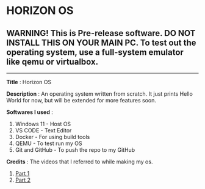# HORIZON OS

## WARNING! This is Pre-release software. DO NOT INSTALL THIS ON YOUR MAIN PC. To test out the operating system, use a full-system emulator like qemu or virtualbox.

---

**Title** : Horizon OS

**Description** : An operating system written from scratch. It just prints Hello World for now, but will be extended for more features soon.

**Softwares I used** : 
1. Windows 11 - Host OS
2. VS CODE - Text Editor
3. Docker - For using build tools
4. QEMU - To test run my OS
5. Git and GitHub - To push the repo to my GitHub

**Credits** : The videos that I referred to while making my os.
1. [Part 1](https://www.youtube.com/watch?v=FkrpUaGThTQ&t)
2. [Part 2](https://www.youtube.com/watch?v=wz9CZBeXR6U)